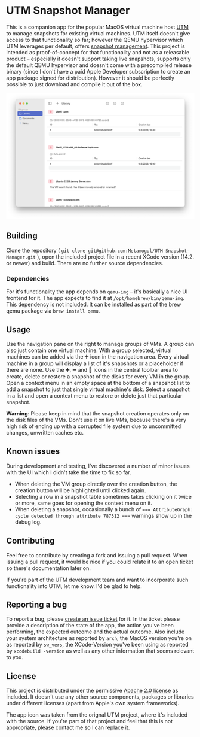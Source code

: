 # UTM Snapshot Manager

This is a companion app for the popular MacOS virtual machine host [UTM](https://github.com/utmapp/UTM) to manage snapshots for existing virtual machines. UTM itself doesn't give access to that functionality so far; however the QEMU hypervisor which UTM leverages per default, offers [snapshot management](https://kashyapc.fedorapeople.org/virt/lc-2012/snapshots-handout.html). This project is intended as proof-of-concept for that functionality and not as a releasable product – especially it doesn't support taking live snapshots, supports only the default QEMU hypervisor and doesn't come with a precompiled release binary (since I don't have a paid Apple Developer subscription to create an app package signed for distribution). However it should be perfectly possible to just download and compile it out of the box.

![UTM Snapshot Manager - Screenshot of the main window with navigation pane on the left and details view with VMs on the right](https://github.com/Metamogul/UTM-Snapshot-Manager/blob/main/Screenshot.png)

## Building ##

Clone the repository ( `git clone git@github.com:Metamogul/UTM-Snapshot-Manager.git` ), open the included project file in a recent XCode version (14.2. or newer) and build. There are no further source dependencies.

### Dependencies ###

For it's functionality the app depends on `qemu-img` – it's basically a nice UI frontend for it. The app expects to find it at `/opt/homebrew/bin/qemu-img`. This dependency is not included. It can be installed as part of the brew qemu package via `brew install qemu`.

## Usage ##

Use the navigation pane on the right to manage groups of VMs. A group can also just contain one virtual machine. With a group selected, virtual machines can be added via the ➕ icon in the navigation area. Every virtual machine in a group will display a list of it's snapshots or a placeholder if there are none. Use the ➕, ➖ and 🔄 icons in the central toolbar area to create, delete or restore a snapshot of the disks for every VM in the group. Open a context menu in an empty space at the bottom of a snapshot list to add a snapshot to just that single virtual machine's disk. Select a snapshot in a list and open a context menu to restore or delete just that particular snapshot.

**Warning**: Please keep in mind that the snapshot creation operates only on the disk files of the VMs. Don't use it on live VMs, because there's a very high risk of ending up with a corrupted file system due to uncommitted changes, unwritten caches etc.

## Known issues ##

During development and testing, I've discovered a number of minor issues with the UI which I didn't take the time to fix so far.

- When deleting the VM group directly over the creation button, the creation button will be highlighted until clicked again.
- Selecting a row in a snapshot table sometimes takes clicking on it twice or more, same goes for opening the context menu on it.
- When deleting a snapshot, occasionally a bunch of `=== AttributeGraph: cycle detected through attribute 787512 ===` warnings show up in the debug log.

## Contributing ##

Feel free to contribute by creating a fork and issuing a pull request. When issuing a pull request, it would be nice if you could relate it to an open ticket so there's documentation later on.

If you're part of the UTM development team and want to incorporate such functionality into UTM, let me know. I'd be glad to help.

## Reporting a bug ##

To report a bug, please [create an issue ticket](https://github.com/Metamogul/UTM-Snapshot-Manager/issues) for it. In the ticket please provide a description of the state of the app, the action you've been performing, the expected outcome and the actual outcome. Also include your system architecture as reported by `arch`, the MacOS version you're on as reported by `sw_vers`, the XCode-Version you've been using as reported by `xcodebuild -version` as well as any other information that seems relevant to you.

## License ##

This project is distributed under the permissive [Apache 2.0 license](https://github.com/Metamogul/UTM-Snapshot-Manager/blob/main/LICENSE) as included. It doesn't use any other source components, packages or libraries under different licenses (apart from Apple's own system frameworks).

The app icon was taken from the orignal UTM project, where it's included with the source. If you're part of that project and feel that this is not appropriate, please contact me so I can replace it.
